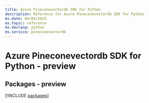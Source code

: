 ```yaml
---
title: Azure Pineconevectordb SDK for Python
description: Reference for Azure Pineconevectordb SDK for Python
ms.date: 04/04/2025
ms.topic: reference
ms.devlang: python
ms.service: pineconevectordb
---
```

# Azure Pineconevectordb SDK for Python - preview
## Packages - preview
[!INCLUDE [packages](pineconevectordb-index.md)]